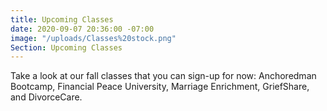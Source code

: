 ```yaml
---
title: Upcoming Classes
date: 2020-09-07 20:36:00 -07:00
image: "/uploads/Classes%20stock.png"
Section: Upcoming Classes
---
```


Take a look at our fall classes that you can sign-up for now:  Anchoredman Bootcamp, Financial Peace University, Marriage Enrichment, GriefShare, and DivorceCare.  
